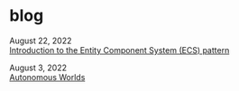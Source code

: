 # blog

August 22, 2022 \
[Introduction to the Entity Component System (ECS) pattern](/blog/ecs)

August 3, 2022 \
[Autonomous Worlds](/blog/autonomous-worlds)
